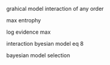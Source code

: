 grahical model interaction of any order

max entrophy

log evidence max

interaction 
byesian model 
eq 8 

bayesian model selection